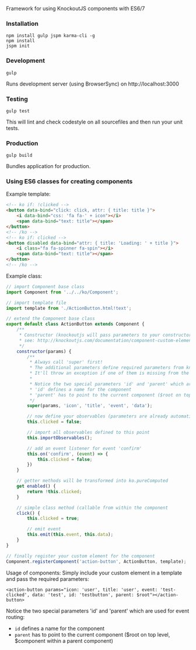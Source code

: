 Framework for using KnockoutJS components with ES6/7

### Installation

```
npm install gulp jspm karma-cli -g
npm install
jspm init
```

### Development

```
gulp
```

Runs development server (using BrowserSync) on http://localhost:3000

### Testing

```
gulp test
```

This will lint and check codestyle on all sourcefiles and then run your unit tests.

### Production

```
gulp build
```

Bundles application for production.

### Using ES6 classes for creating components

Example template:

```html
<!-- ko if: !clicked -->
<button data-bind="click: click, attr: { title: title }">
    <i data-bind="css: 'fa fa-' + icon"></i>
    <span data-bind="text: title"></span>
</button>
<!-- /ko -->
<!-- ko if: clicked -->
<button disabled data-bind="attr: { title: 'Loading: ' + title }">
    <i class="fa fa-spinner fa-spin"></i>
    <span data-bind="text: title"></span>
</button>
<!-- /ko -->
```

Example class:

```javascript
// import Component base class
import Component from '../../ko/Component';

// import template file
import template from './ActionButton.html!text';

// extend the Component base class
export default class ActionButton extends Component {
    /**
     * Constructor (knockoutjs will pass parameters to your constructor)
     * see: http://knockoutjs.com/documentation/component-custom-elements.html
     */
    constructor(params) {
        /**
         * Always call 'super' first!
         * The additional parameters define required parameters from knockout.
         * It'll throw an exception if one of them is missing from the component definition.
         *
         * Notice the two special parameters 'id' and 'parent' which are used for event routing:
         * 'id' defines a name for the component
         * 'parent' has to point to the current component ($root on toplevel, $component within a parent component)
         */
        super(params, 'icon', 'title', 'event', 'data');

        // now define your observables (parameters are already automatically imported!)
        this.clicked = false;

        // import all observables defined to this point
        this.importObservables();

        // add an event listener for event 'confirm'
        this.on('confirm', (event) => {
            this.clicked = false;
        })
    }

    // getter methods will be transformed into ko.pureComputed
    get enabled() {
        return !this.clicked;
    }

    // simple class method (callable from within the component
    click() {
        this.clicked = true;

        // emit event
        this.emit(this.event, this.data);
    }
}

// finally register your custom element for the component
Component.registerComponent('action-button', ActionButton, template);
```

Usage of components:
Simply include your custom element in a template and pass the required parameters:

```
<action-button params="icon: 'user', title: 'user', event: 'test-clicked', data: 'test', id: 'testbutton', parent: $root"></action-button>
```

Notice the two special parameters 'id' and 'parent' which are used for event routing:
- `id` defines a name for the component
- `parent` has to point to the current component ($root on top level, $component within a parent component)
